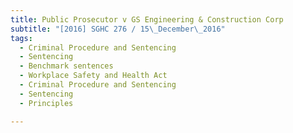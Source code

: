 ```yaml
---
title: Public Prosecutor v GS Engineering & Construction Corp 
subtitle: "[2016] SGHC 276 / 15\_December\_2016"
tags:
  - Criminal Procedure and Sentencing
  - Sentencing
  - Benchmark sentences
  - Workplace Safety and Health Act
  - Criminal Procedure and Sentencing
  - Sentencing
  - Principles

---
```


